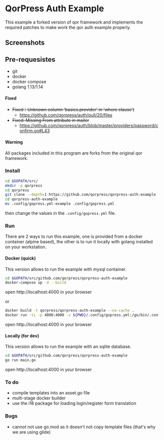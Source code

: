 # QorPress Auth Example

This example a forked version of qor framework and implements the required patches to make work the qor auth example properly.

## Screenshots


## Pre-requesistes
- git
- docker
- docker compose
- golang 1.13/1.14

#### Fixed
- ~~Fixed：Unknown column 'basics.provider' in 'where clause')~~
  - https://github.com/qorpress/auth/pull/20/files
- ~~Fixed: Missing From attribute in mailer~~
  - https://github.com/qorpress/auth/blob/master/providers/password/confirm.go#L43

#### Warning
All packages included in this program are forks from the original qor framework.

### Install
```bash
cd $GOPATH/src/
mkdir -p qorpress
cd qorpress
git clone --depth=1 https://github.com/qorpress/qorpress-auth-example
cd qorpress-auth-example
mv .config/gopress.yml-example .config/gopress.yml
```

then change the values in the ```.config/gopress.yml``` file.

### Run
There are 2 ways to run this example, one is provided from a docker container (alpine based), the other is to run it locally with golang installed on your workstation.

#### Docker (quick)

This version allows to run the example with mysql container.

```bash
cd $GOPATH/src/github.com/qorpress/qorpress-auth-example
docker-compose up -d --build
```
open http://localhost:4000 in your browser

or
```bash
docker build -t qorpress/qorpress-auth-example --no-cache .
docker run -ti -p 4000:4000 -v ${PWD}/.config/gopress.yml:/go/bin/.config/gopress.yml qorpress/qorpress-auth-example
```
open http://localhost:4000 in your browser

#### Locally (for dev)

This version allows to run the example with an sqlite database.

```bash
cd $GOPATH/src/github.com/qorpress/qorpress-auth-example
go run main.go
```
open http://localhost:4000 in your browser

### To do
* compile templates into an asset.go file
* multi-stage docker builder
* use the i18 package for loading login/register form translation

### Bugs
* cannot not use go.mod as it doesn't not copy template files (that's why we are using glide)
